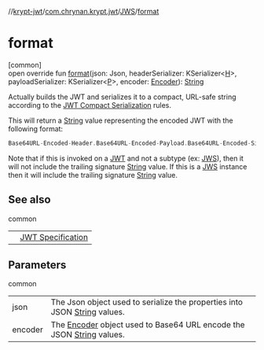 //[krypt-jwt](../../../index.md)/[com.chrynan.krypt.jwt](../index.md)/[JWS](index.md)/[format](format.md)

# format

[common]\
open override fun [format](format.md)(json: Json, headerSerializer: KSerializer&lt;[H](index.md)&gt;, payloadSerializer: KSerializer&lt;[P](index.md)&gt;, encoder: [Encoder](../../../../krypt-encoding/krypt-encoding/com.chrynan.krypt.encoding/-encoder/index.md)): [String](https://kotlinlang.org/api/latest/jvm/stdlib/kotlin/-string/index.html)

Actually builds the JWT and serializes it to a compact, URL-safe string according to the [JWT Compact Serialization](https://tools.ietf.org/html/draft-ietf-oauth-json-web-token-25#section-7) rules.

This will return a [String](https://kotlinlang.org/api/latest/jvm/stdlib/kotlin/-string/index.html) value representing the encoded JWT with the following format:

```kotlin
Base64URL-Encoded-Header.Base64URL-Encoded-Payload.Base64URL-Encoded-Signature
```

Note that if this is invoked on a [JWT](../-j-w-t/index.md) and not a subtype (ex: [JWS](index.md)), then it will not include the trailing signature [String](https://kotlinlang.org/api/latest/jvm/stdlib/kotlin/-string/index.html) value. If this is a [JWS](index.md) instance then it will include the trailing signature [String](https://kotlinlang.org/api/latest/jvm/stdlib/kotlin/-string/index.html) value.

## See also

common

| | |
|---|---|
|  | [JWT Specification](https://tools.ietf.org/html/draft-ietf-oauth-json-web-token-25#section-7) |

## Parameters

common

| | |
|---|---|
| json | The Json object used to serialize the properties into JSON [String](https://kotlinlang.org/api/latest/jvm/stdlib/kotlin/-string/index.html) values. |
| encoder | The [Encoder](../../../../krypt-encoding/krypt-encoding/com.chrynan.krypt.encoding/-encoder/index.md) object used to Base64 URL encode the JSON [String](https://kotlinlang.org/api/latest/jvm/stdlib/kotlin/-string/index.html) values. |
